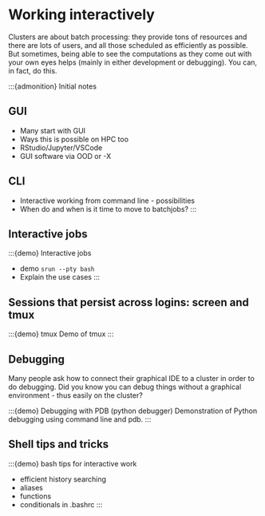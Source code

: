 # Working interactively

Clusters are about batch processing: they provide tons of resources
and there are lots of users, and all those scheduled as efficiently as
possible. But sometimes, being able to see the computations as they
come out with your own eyes helps (mainly in either development or
debugging).  You can, in fact, do this.

:::{admonition} Initial notes
## GUI

- Many start with GUI
- Ways this is possible on HPC too
- RStudio/Jupyter/VSCode
- GUI software via OOD or -X

## CLI

- Interactive working from command line - possibilities
- When do and when is it time to move to batchjobs?
:::

## Interactive jobs

:::{demo} Interactive jobs
- demo `srun --pty bash`
- Explain the use cases
:::

## Sessions that persist across logins: screen and tmux

:::{demo} tmux
Demo of tmux
:::

## Debugging

Many people ask how to connect their graphical IDE to a cluster in
order to do debugging.  Did you know you can debug things without a
graphical environment - thus easily on the cluster?

:::{demo} Debugging with PDB (python debugger)
Demonstration of Python debugging using command line and pdb.
:::

## Shell tips and tricks

:::{demo} bash tips for interactive work
- efficient history searching
- aliases
- functions
- conditionals in .bashrc
:::
